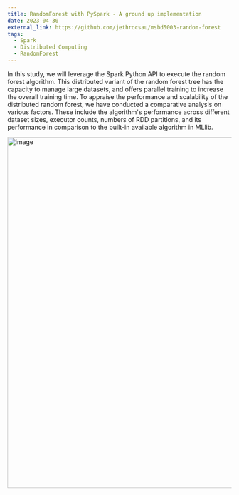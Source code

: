 ```yaml
---
title: RandomForest with PySpark - A ground up implementation
date: 2023-04-30
external_link: https://github.com/jethrocsau/msbd5003-random-forest
tags:
  - Spark
  - Distributed Computing
  - RandomForest
---
```


In this study, we will leverage the Spark Python API to execute the random forest algorithm. This distributed variant of the random forest tree has the capacity to manage large datasets, and offers parallel training to increase the overall training time. To appraise the performance and scalability of the distributed random forest, we have conducted a comparative analysis on various factors. These include the algorithm's performance across different dataset sizes, executor counts, numbers of RDD partitions, and its performance in comparison to the built-in available algorithm in MLlib.

<img width="787" alt="image" src="https://github.com/user-attachments/assets/7680f06f-3742-4e05-8a79-9e3d8abe86a7" />


<!--more-->
